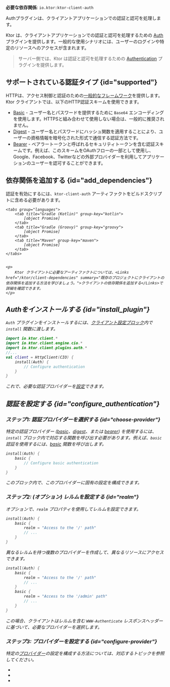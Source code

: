 [//]: # (title: Ktor クライアントでの認証と認可)

<show-structure for="chapter" depth="2"/>
<primary-label ref="client-plugin"/>

<tldr>
<p>
<b>必要な依存関係</b>: <code>io.ktor:ktor-client-auth</code>
</p>
</tldr>

<link-summary>
Authプラグインは、クライアントアプリケーションでの認証と認可を処理します。
</link-summary>

Ktor は、クライアントアプリケーションでの認証と認可を処理するための [Auth](https://api.ktor.io/ktor-client/ktor-client-plugins/ktor-client-auth/io.ktor.client.plugins.auth/-auth) プラグインを提供します。一般的な使用シナリオには、ユーザーのログインや特定のリソースへのアクセスが含まれます。

> サーバー側では、Ktor は認証と認可を処理するための [Authentication](server-auth.md) プラグインを提供します。

## サポートされている認証タイプ {id="supported"}

HTTPは、アクセス制御と認証のための[一般的なフレームワーク](https://developer.mozilla.org/en-US/docs/Web/HTTP/Authentication)を提供します。Ktor クライアントでは、以下のHTTP認証スキームを使用できます。

* [Basic](client-basic-auth.md) - ユーザー名とパスワードを提供するために `Base64` エンコーディングを使用します。HTTPSと組み合わせて使用しない場合は、一般的に推奨されません。
* [Digest](client-digest-auth.md) - ユーザー名とパスワードにハッシュ関数を適用することにより、ユーザーの資格情報を暗号化された形式で通信する認証方法です。
* [Bearer](client-bearer-auth.md) - ベアラートークンと呼ばれるセキュリティトークンを含む認証スキームです。例えば、このスキームをOAuthフローの一部として使用し、Google、Facebook、Twitterなどの外部プロバイダーを利用してアプリケーションのユーザーを認可することができます。

## 依存関係を追加する {id="add_dependencies"}

認証を有効にするには、`ktor-client-auth` アーティファクトをビルドスクリプトに含める必要があります。

<var name="artifact_name" value="ktor-client-auth"/>

    <tabs group="languages">
        <tab title="Gradle (Kotlin)" group-key="kotlin">
            [object Promise]
        </tab>
        <tab title="Gradle (Groovy)" group-key="groovy">
            [object Promise]
        </tab>
        <tab title="Maven" group-key="maven">
            [object Promise]
        </tab>
    </tabs>
    

    <p>
        Ktor クライアントに必要なアーティファクトについては、<Links href="/ktor/client-dependencies" summary="既存のプロジェクトにクライアントの依存関係を追加する方法を学びましょう。">クライアントの依存関係を追加する</Links>で詳細を確認できます。
    </p>
    

## Authをインストールする {id="install_plugin"}
`Auth` プラグインをインストールするには、[クライアント設定ブロック](client-create-and-configure.md#configure-client)内で `install` 関数に渡します。

```kotlin
import io.ktor.client.*
import io.ktor.client.engine.cio.*
import io.ktor.client.plugins.auth.*
//...
val client = HttpClient(CIO) {
    install(Auth) {
        // Configure authentication
    }
}
```
これで、必要な認証プロバイダーを[設定](#configure_authentication)できます。

## 認証を設定する {id="configure_authentication"}

### ステップ1: 認証プロバイダーを選択する {id="choose-provider"}

特定の認証プロバイダー ([basic](client-basic-auth.md)、[digest](client-digest-auth.md)、または [bearer](client-bearer-auth.md)) を使用するには、`install` ブロック内で対応する関数を呼び出す必要があります。例えば、`basic` 認証を使用するには、[basic](https://api.ktor.io/ktor-client/ktor-client-plugins/ktor-client-auth/io.ktor.client.plugins.auth.providers/basic.html) 関数を呼び出します。

```kotlin
install(Auth) {
    basic {
        // Configure basic authentication
    }
}
```
このブロック内で、このプロバイダーに固有の設定を構成できます。

### ステップ2: (オプション) レルムを設定する {id="realm"}

オプションで、`realm` プロパティを使用してレルムを設定できます。

```kotlin
install(Auth) {
    basic {
        realm = "Access to the '/' path"
        // ...
    }
}
```

異なるレルムを持つ複数のプロバイダーを作成して、異なるリソースにアクセスできます。

```kotlin
install(Auth) {
    basic {
        realm = "Access to the '/' path"
        // ...
    }
    basic {
        realm = "Access to the '/admin' path"
        // ...
    }
}
```

この場合、クライアントはレルムを含む `WWW-Authenticate` レスポンスヘッダーに基づいて、必要なプロバイダーを選択します。

### ステップ3: プロバイダーを設定する {id="configure-provider"}

特定の[プロバイダー](#supported)の設定を構成する方法については、対応するトピックを参照してください。
* [](client-basic-auth.md)
* [](client-digest-auth.md)
* [](client-bearer-auth.md)